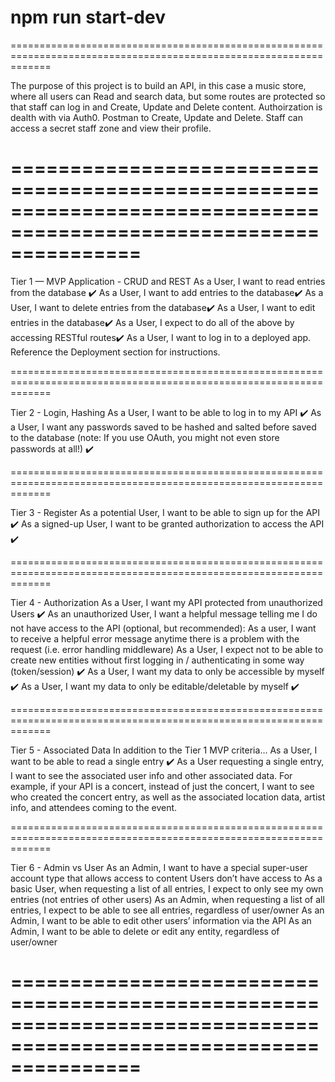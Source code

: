 npm run start-dev
===================================================================================================================
===================================================================================================================

The purpose of this project is to build an API, in this case a music store, where all users can Read and search data, but some routes are protected so that staff can log in and Create, Update and Delete content. Authoirzation is dealth with via Auth0. Postman to Create, Update and Delete. Staff can access a secret staff zone and view their profile.

===================================================================================================================
===================================================================================================================

Tier 1 — MVP Application - CRUD and REST
    As a User, I want to read entries from the database ✔️
    As a User, I want to add entries to the database✔️
    As a User, I want to delete entries from the database✔️
    As a User, I want to edit entries in the database✔️
    As a User, I expect to do all of the above by accessing RESTful routes✔️
    As a User, I want to log in to a deployed app. Reference the Deployment section for instructions. 

===================================================================================================================

Tier 2 - Login, Hashing
    As a User, I want to be able to log in to my API ✔️
    As a User, I want any passwords saved to be hashed and salted before saved to the database (note: If you use OAuth, you might not even store passwords at all!) ✔️

===================================================================================================================

Tier 3 - Register
    As a potential User, I want to be able to sign up for the API ✔️
    As a signed-up User, I want to be granted authorization to access the API ✔️

===================================================================================================================

Tier 4 - Authorization
    As a User, I want my API protected from unauthorized Users ✔️
    As an unauthorized User, I want a helpful message telling me I do not have access to the API
    (optional, but recommended):
    As a user, I want to receive a helpful error message anytime there is a problem with the request (i.e. error handling middleware) 
    As a User, I expect not to be able to create new entities without first logging in / authenticating in some way (token/session) ✔️
    As a User, I want my data to only be accessible by myself ✔️
    As a User, I want my data to only be editable/deletable by myself ✔️

===================================================================================================================

Tier 5 - Associated Data
    In addition to the Tier 1 MVP criteria…
    As a User, I want to be able to read a single entry ✔️
    As a User requesting a single entry, I want to see the associated user info and other associated data. For example, if your API is a concert, instead of just the concert, I want to see who created the concert entry, as well as the associated location data, artist info, and attendees coming to the event.

===================================================================================================================

Tier 6 - Admin vs User
    As an Admin, I want to have a special super-user account type that allows access to content Users don’t have access to
    As a basic User, when requesting a list of all entries, I expect to only see my own entries (not entries of other users)
    As an Admin, when requesting a list of all entries, I expect to be able to see all entries, regardless of user/owner
    As an Admin, I want to be able to edit other users’ information via the API
    As an Admin, I want to be able to delete or edit any entity, regardless of user/owner

===================================================================================================================
===================================================================================================================